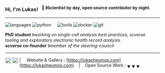 ### Hi, I'm Lukas! &nbsp;&nbsp;<sup>👾 &#12299;Scientist by day, open source contributor by night.</sup>

----

![languages](https://img.shields.io/static/v1?label=&message=languages:&color=111&style=flat-square)
![python](https://img.shields.io/static/v1?logo=python&label=&message=python&color=36465D&logoColor=AAA&style=flat-square&link=)
&nbsp;&nbsp;&nbsp;
![tools](https://img.shields.io/static/v1?label=&message=tools:&color=111&style=flat-square)
![docker](https://img.shields.io/static/v1?logo=docker&label=&message=docker&color=36465D&logoColor=AAA&style=flat-square)
![git](https://img.shields.io/static/v1?logo=git&label=&message=git&color=36465D&logoColor=AAA&style=flat-square)
&nbsp;&nbsp;&nbsp;

**PhD student** &#12299;_working on single-cell analysis best practices, scverse tooling and exploratory electronic health record analysis._
<br/>
**scverse co-founder** &#12299;_member of the steering-council_

----

<a href="https://twitter.com/lukasheumos">
  <img align="left" alt="Lukas's Twitter" width="20px" src="https://simpleicons.now.sh/twitter/495f7e" />
</a>
<a href="https://linkedin.com/in/lukas-heumos">
  <img align="left" alt="Lukas's LinkedIn" width="20px" src="https://simpleicons.now.sh/linkedin/495f7e" />
</a>

| &nbsp;&nbsp;&nbsp; Website & Gallery : [https://lukasheumos.com](https://lukasheumos.com) &nbsp;&nbsp;&nbsp;|&nbsp;&nbsp;&nbsp; Open Source Work : <sub>&#9660; &#9660; &#9660;</sub>
